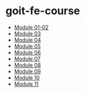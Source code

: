 # goit-fe-course

<ul>
  <li><a href="https://dchuchukalo.github.io/goit-fe-course/html-css/module-01-02/">Module 01-02</a></li>
  <li><a href="https://dchuchukalo.github.io/goit-fe-course/html-css/module-03">Module 03</a></li>
  <li><a href="https://dchuchukalo.github.io/goit-fe-course/html-css/module-04">Module 04</a></li>
  <li><a href="https://dchuchukalo.github.io/goit-fe-course/html-css/module-05">Module 05</a></li>
  <li><a href="https://dchuchukalo.github.io/goit-fe-course/html-css/module-06">Module 06</a></li>
  <li><a href="https://dchuchukalo.github.io/goit-fe-course/html-css/module-07">Module 07</a></li>
  <li><a href="https://dchuchukalo.github.io/goit-fe-course/html-css/module-08">Module 08</a></li>
  <li><a href="https://dchuchukalo.github.io/goit-fe-course/html-css/module-09">Module 09</a></li>
  <li><a href="https://dchuchukalo.github.io/goit-fe-course/html-css/module-10">Module 10</a></li>
  <li><a href="https://dchuchukalo.github.io/goit-fe-course/html-css/module-11/build/">Module 11</a></li>
 </ul>
